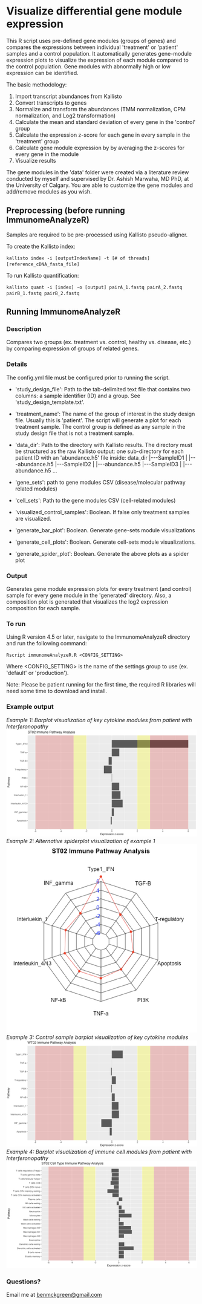 # Visualize differential gene module expression

This R script uses pre-defined gene modules (groups of genes) and compares the expressions between individual 'treatment' or 'patient' samples and a control population. It automatically generates gene-module expression plots to visualize the expression of each module compared to the control population. Gene modules with abnormally high or low expression can be identified.

The basic methodology:
1) Import transcript abundances from Kallisto
2) Convert transcripts to genes
3) Normalize and transform the abundances (TMM normalization, CPM normalization, and Log2 transformation)
4) Calculate the mean and standard deviation of every gene in the 'control' group
5) Calculate the expression z-score for each gene in every sample in the 'treatment' group
6) Calculate gene module expression by by averaging the z-scores for every gene in the module
7) Visualize results

The gene modules in the 'data' folder were created via a literature review conducted by myself and supervised by Dr. Ashish Marwaha, MD PhD, at the University of Calgary. You are able to customize the gene modules and add/remove modules as you wish.

## Preprocessing (before running ImmunomeAnalyzeR)

Samples are required to be pre-processed using Kallisto pseudo-aligner.

To create the Kallisto index:
```
kallisto index -i [outputIndexName] -t [# of threads] [reference_cDNA_fasta_file]
```

To run Kallisto quantification:
```
kallisto quant -i [index] -o [output] pairA_1.fastq pairA_2.fastq pairB_1.fastq pairB_2.fastq
```

## Running ImmunomeAnalyzeR

### Description
Compares two groups (ex. treatment vs. control, healthy vs. disease, etc.)
by comparing expression of groups of related genes.

### Details
The config.yml file must be configured prior to running the script.

* 'study_design_file': Path to the tab-delimited text file that contains two
   columns: a sample identifier (ID) and a group. See
   'study_design_template.txt'.

* 'treatment_name': The name of the group of interest in the study design
   file. Usually this is 'patient'. The script will generate a plot for each
   treatment sample. The control group is defined as any sample in the study design file that is not a treatment sample.

* 'data_dir': Path to the directory with Kallisto results. The directory must
  be structured as the raw Kallisto output: one sub-directory for each
  patient ID with an 'abundance.h5' file inside:
  data_dir
  |---SampleID1
  | |---abundance.h5
  |---SampleID2
  | |---abundance.h5
  |---SampleID3
  | |---abundance.h5
  ...

* 'gene_sets': path to gene modules CSV (disease/molecular pathway related
  modules)

* 'cell_sets': Path to the gene modules CSV (cell-related modules)

* 'visualized_control_samples': Boolean. If false only treatment samples are
  visualized.

* 'generate_bar_plot': Boolean. Generate gene-sets module visualizations

* 'generate_cell_plots': Boolean. Generate cell-sets module visualizations.

* 'generate_spider_plot': Boolean. Generate the above plots as a spider plot

### Output
Generates gene module expression plots for every treatment (and control)
sample for every gene module in the 'generated' directory. Also, a
composition plot is generated that visualizes the log2 expression composition
for each sample.

### To run
Using R version 4.5 or later, navigate to the ImmunomeAnalyzeR directory and run the following command:
```
Rscript immunomeAnalyzeR.R <CONFIG_SETTING>
```
Where <CONFIG_SETTING> is the name of the settings group to use (ex. 'default' or 'production').

Note: Please be patient running for the first time, the required R libraries will need some time to download and install.

### Example output
_Example 1: Barplot visualization of key cytokine modules from patient with Interferonopathy_
![Example 1: Barplot visualization of key cytokine modules from patient with Interferonopathy](images/exampleImage1.png)
_Example 2: Alternative spiderplot visualization of example 1_
![Example 2: Alternative spiderplot visualization of example 1](images/exampleImage2.png)
_Example 3: Control sample barplot visualization of key cytokine modules_
![Example 3: Control sample barplot visualization of key cytokine modules](images/exampleImage3.png)
_Example 4: Barplot visualization of immune cell modules from patient with Interferonopathy_
![Example 4: Barplot visualization of immune cell modules from patient with Interferonopathy](images/exampleImage4.png)

### Questions?
Email me at benmckgreen@gmail.com
